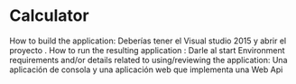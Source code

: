 # Calculator
How to build the application: Deberías tener el Visual studio 2015 y abrir el proyecto .
How to run the resulting application : Darle al start
Environment requirements and/or details related to using/reviewing the application: Una aplicación de consola y una aplicación web que implementa una Web Api
